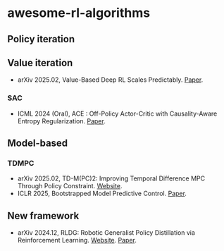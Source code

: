 # awesome-rl-algorithms
## Policy iteration
## Value iteration
- arXiv 2025.02, Value-Based Deep RL Scales Predictably. [Paper](https://arxiv.org/abs/2502.04327).
### SAC
- ICML 2024 (Oral), ACE : Off-Policy Actor-Critic with Causality-Aware Entropy Regularization. [Paper](https://arxiv.org/abs/2402.14528).
## Model-based
### TDMPC
- arXiv 2025.02, TD-M(PC)2: Improving Temporal Difference MPC Through Policy Constraint. [Website](https://darthutopian.github.io/tdmpc_square/).
- ICLR 2025, Bootstrapped Model Predictive Control. [Paper](https://openreview.net/pdf?id=i7jAYFYDcM).
## New framework
- arXiv 2024.12, RLDG: Robotic Generalist Policy Distillation via Reinforcement Learning. [Website](https://generalist-distillation.github.io/). [Paper](https://arxiv.org/abs/2412.09858).
